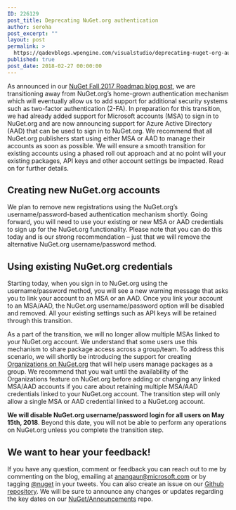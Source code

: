 ```yaml
---
ID: 226129
post_title: Deprecating NuGet.org authentication
author: seroha
post_excerpt: ""
layout: post
permalink: >
  https://qadevblogs.wpengine.com/visualstudio/deprecating-nuget-org-authentication/
published: true
post_date: 2018-02-27 00:00:00
---
```

As announced in our [NuGet Fall 2017 Roadmap blog post][1], we are transitioning away from NuGet.org’s home-grown authentication mechanism which will eventually allow us to add support for additional security systems such as two-factor authentication (2-FA). In preparation for this transition, we had already added support for Microsoft accounts (MSA) to sign in to NuGet.org and are now announcing support for Azure Active Directory (AAD) that can be used to sign in to NuGet.org. We recommend that all NuGet.org publishers start using either MSA or AAD to manage their accounts as soon as possible. We will ensure a smooth transition for existing accounts using a phased roll out approach and at no point will your existing packages, API keys and other account settings be impacted. Read on for further details.

## Creating new NuGet.org accounts

We plan to remove new registrations using the NuGet.org’s username/password-based authentication mechanism shortly. Going forward, you will need to use your existing or new MSA or AAD credentials to sign up for the NuGet.org functionality. Please note that you can do this today and is our strong recommendation – just that we will remove the alternative NuGet.org username/password method.

## Using existing NuGet.org credentials

Starting today, when you sign in to NuGet.org using the username/password method, you will see a new warning message that asks you to link your account to an MSA or an AAD. Once you link your account to an MSA/AAD, the NuGet.org username/password option will be disabled and removed. All your existing settings such as API keys will be retained through this transition.

As a part of the transition, we will no longer allow multiple MSAs linked to your NuGet.org account. We understand that some users use this mechanism to share package access across a group/team. To address this scenario, we will shortly be introducing the support for creating [Organizations on NuGet.org][2] that will help users manage packages as a group. We recommend that you wait until the availability of the Organizations feature on NuGet.org before adding or changing any linked MSA/AAD accounts if you care about retaining multiple MSA/AAD credentials linked to your NuGet.org account. The transition step will only allow a single MSA or AAD credential linked to a NuGet.org account.

**We will disable NuGet.org username/password login for all users on May 15th, 2018**. Beyond this date, you will not be able to perform any operations on NuGet.org unless you complete the transition step.

## We want to hear your feedback!

If you have any question, comment or feedback you can reach out to me by commenting on the blog, emailing at <anangaur@microsoft.com> or by tagging [@nuget][3] in your tweets. You can also create an issue on our [Github repository][4]. We will be sure to announce any changes or updates regarding the key dates on our [NuGet/Announcements][5] repo.

 [1]: https://blog.nuget.org/20170809/NuGet-Fall-2017-Roadmap.html
 [2]: https://github.com/NuGet/Announcements/issues/4
 [3]: https://twitter.com/nuget
 [4]: https://github.com/NuGet/Home/issues/new
 [5]: https://github.com/NuGet/Announcements